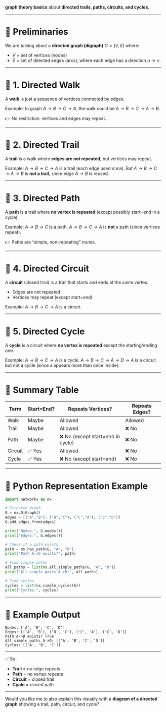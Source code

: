  **graph theory basics** about **directed trails, paths, circuits, and cycles**.

---

# 🔹 Preliminaries

We are talking about a **directed graph (digraph)** $G = (V,E)$ where:

* $V$ = set of vertices (nodes)
* $E$ = set of directed edges (arcs), where each edge has a direction $u \to v$.

---

# 🔹 1. Directed Walk

A **walk** is just a sequence of vertices connected by edges.

Example:
In graph $A \to B \to C \to A$,
the walk could be $A \to B \to C \to A \to B$.

👉 No restriction: vertices and edges may repeat.

---

# 🔹 2. Directed Trail

A **trail** is a walk where **edges are not repeated**, but vertices may repeat.

Example:
$A \to B \to C \to A$ is a trail (each edge used once).
But $A \to B \to C \to A \to B$ is **not a trail**, since edge $A \to B$ is reused.

---

# 🔹 3. Directed Path

A **path** is a trail where **no vertex is repeated** (except possibly start=end in a cycle).

Example:
$A \to B \to C$ is a path.
$A \to B \to C \to A$ is **not** a path (since vertices repeat).

👉 Paths are “simple, non-repeating” routes.

---

# 🔹 4. Directed Circuit

A **circuit** (closed trail) is a trail that starts and ends at the same vertex.

* Edges are not repeated
* Vertices may repeat (except start=end)

Example:
$A \to B \to C \to A$ is a circuit.

---

# 🔹 5. Directed Cycle

A **cycle** is a circuit where **no vertex is repeated** except the starting/ending one.

Example:
$A \to B \to C \to A$ is a cycle.
$A \to B \to C \to A \to D \to A$ is a circuit but not a cycle (since `A` appears more than once inside).

---

# 🔹 Summary Table

| Term    | Start=End? | Repeats Vertices?                | Repeats Edges? |
| ------- | ---------- | -------------------------------- | -------------- |
| Walk    | Maybe      | Allowed                          | Allowed        |
| Trail   | Maybe      | Allowed                          | ❌ No           |
| Path    | Maybe      | ❌ No (except start=end in cycle) | ❌ No           |
| Circuit | ✅ Yes      | Allowed                          | ❌ No           |
| Cycle   | ✅ Yes      | ❌ No (except start=end)          | ❌ No           |

---

# 🔹 Python Representation Example

```python
import networkx as nx

# Directed graph
G = nx.DiGraph()
edges = [("A","B"), ("B","C"), ("C","A"), ("C","D")]
G.add_edges_from(edges)

print("Nodes:", G.nodes())
print("Edges:", G.edges())

# Check if a path exists
path = nx.has_path(G, "A", "D")
print("Path A->D exists?", path)

# Find simple paths
all_paths = list(nx.all_simple_paths(G, "A", "D"))
print("All simple paths A->D:", all_paths)

# Find cycles
cycles = list(nx.simple_cycles(G))
print("Cycles:", cycles)
```

---

# 🔹 Example Output

```
Nodes: ['A', 'B', 'C', 'D']
Edges: [('A', 'B'), ('B', 'C'), ('C', 'A'), ('C', 'D')]
Path A->D exists? True
All simple paths A->D: [['A', 'B', 'C', 'D']]
Cycles: [['A', 'B', 'C']]
```

---

✅ So:

* **Trail** = no edge repeats
* **Path** = no vertex repeats
* **Circuit** = closed trail
* **Cycle** = closed path

---

Would you like me to also explain this visually with a **diagram of a directed graph** showing a trail, path, circuit, and cycle?
